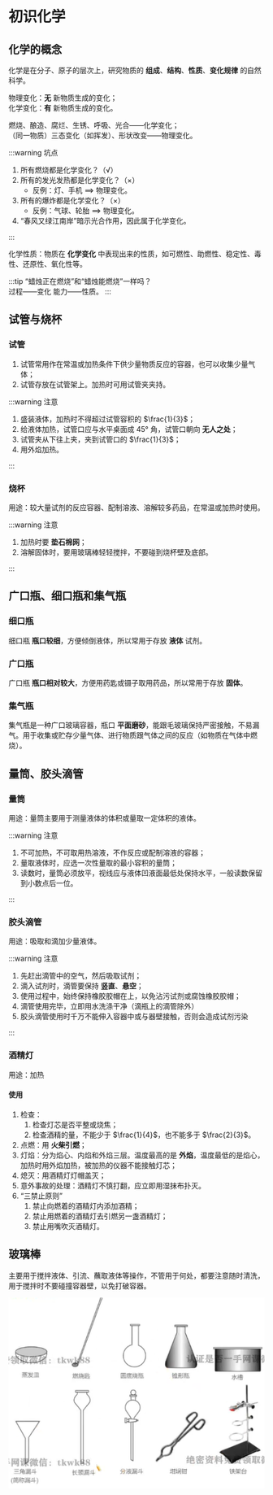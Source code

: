 # 初识化学

## 化学的概念

化学是在分子、原子的层次上，研究物质的 **组成**、**结构**、**性质**、**变化规律** 的自然科学。

物理变化：**无** 新物质生成的变化；  
化学变化：**有** 新物质生成的变化。

燃烧、酿造、腐烂、生锈、呼吸、光合——化学变化；  
（同一物质）三态变化（如挥发）、形状改变——物理变化。

:::warning 坑点

1. 所有燃烧都是化学变化？（√）
2. 所有的发光发热都是化学变化？（×）
   - 反例：灯、手机 $\implies$ 物理变化。
3. 所有的爆炸都是化学变化？（×）
   - 反例：气球、轮胎 $\implies$ 物理变化。
4. “春风又绿江南岸”暗示光合作用，因此属于化学变化。

:::

化学性质：物质在 **化学变化** 中表现出来的性质，如可燃性、助燃性、稳定性、毒性、还原性、氧化性等。

:::tip
“蜡烛正在燃烧”和“蜡烛能燃烧”一样吗？  
过程——变化 能力——性质。
:::

## 试管与烧杯

### 试管

1. 试管常用作在常温或加热条件下供少量物质反应的容器，也可以收集少量气体；
2. 试管存放在试管架上。加热时可用试管夹夹持。

:::warning 注意

1. 盛装液体，加热时不得超过试管容积的 $\frac{1}{3}$；
2. 给液体加热，试管口应与水平桌面成 $45°$ 角，试管口朝向 **无人之处**；
3. 试管夹从下往上夹，夹到试管口的 $\frac{1}{3}$；
4. 用外焰加热。

:::

### 烧杯

用途：较大量试剂的反应容器、配制溶液、溶解较多药品，在常温或加热时使用。

:::warning 注意

1. 加热时要 **垫石棉网**；
2. 溶解固体时，要用玻璃棒轻轻搅拌，不要碰到烧杯壁及底部。

:::

## 广口瓶、细口瓶和集气瓶

### 细口瓶

细口瓶 **瓶口较细**，方便倾倒液体，所以常用于存放 **液体** 试剂。

### 广口瓶

广口瓶 **瓶口相对较大**，方便用药匙或镊子取用药品，所以常用于存放 **固体**。

### 集气瓶

集气瓶是一种广口玻璃容器，瓶口 **平面磨砂**，能跟毛玻璃保持严密接触，不易漏气。用于收集或贮存少量气体、进行物质跟气体之间的反应（如物质在气体中燃烧）。

## 量筒、胶头滴管

### 量筒

用途：量筒主要用于测量液体的体积或量取一定体积的液体。

:::warning 注意

1. 不可加热，不可取用热溶液，不作反应或配制溶液的容器；
2. 量取液体时，应选一次性量取的最小容积的量筒；
3. 读数时，量筒必须放平，视线应与液体凹液面最低处保持水平，一般读数保留到小数点后一位。

:::

### 胶头滴管

用途：吸取和滴加少量液体。

:::warning 注意

1. 先赶出滴管中的空气，然后吸取试剂；
2. 滴入试剂时，滴管要保持 **竖直**、**悬空**；
3. 使用过程中，始终保持橡胶胶帽在上，以免沾污试剂或腐蚀橡胶胶帽；
4. 滴管使用完毕，立即用水洗涤干净（滴瓶上的滴管除外）
5. 胶头滴管使用时千万不能伸入容器中或与器壁接触，否则会造成试剂污染

:::

### 酒精灯

用途：加热

#### 使用

1. 检查：
   1. 检查灯芯是否平整或烧焦；
   2. 检查酒精的量，不能少于 $\frac{1}{4}$，也不能多于 $\frac{2}{3}$。
2. 点燃：用 **火柴引燃**；
3. 灯焰：分为焰心、内焰和外焰三层。温度最高的是 **外焰**，温度最低的是焰心，加热时用外焰加热，被加热的仪器不能接触灯芯；
4. 熄灭：用酒精灯灯帽盖灭；
5. 意外事故的处理：酒精灯不慎打翻，应立即用湿抹布扑灭。
6. “三禁止原则”
   1. 禁止向燃着的酒精灯内添加酒精；
   2. 禁止用燃着的酒精灯去引燃另一盏酒精灯；
   3. 禁止用嘴吹灭酒精灯。

## 玻璃棒

主要用于搅拌液体、引流、蘸取液体等操作，不管用于何处，都要注意随时清洗，用于搅拌时不要碰撞容器壁，以免打破容器。

![](%E5%85%B6%E4%BB%96%E5%B8%B8%E8%A7%81%E5%8C%96%E5%AD%A6%E4%BB%AA%E5%99%A8.jpg)
